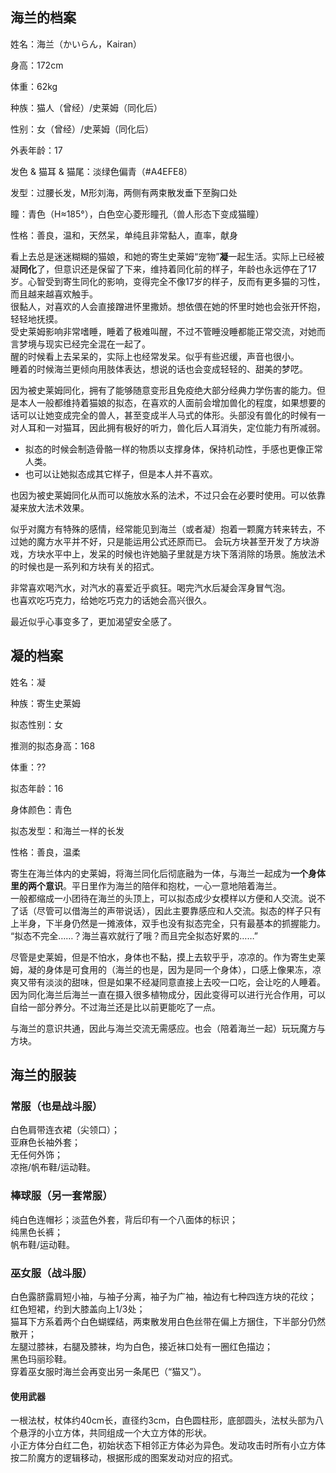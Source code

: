 ## 海兰的档案
姓名：海兰（かいらん，Kairan）

身高：172cm

体重：62kg

种族：猫人（曾经）/史莱姆（同化后）

性别：女（曾经）/史莱姆（同化后）

外表年龄：17

发色 & 猫耳 & 猫尾：淡绿色偏青（#A4EFE8）

发型：过腰长发，M形刘海，两侧有两束散发垂下至胸口处

瞳：青色（H≈185°），白色空心菱形瞳孔（兽人形态下变成猫瞳）

性格：善良，温和，天然呆，单纯且非常黏人，直率，献身

看上去总是迷迷糊糊的猫娘，和她的寄生史莱姆“宠物”**凝**一起生活。实际上已经被凝**同化**了，但意识还是保留了下来，维持着同化前的样子，年龄也永远停在了17岁。心智受到寄生同化的影响，变得完全不像17岁的样子，反而有更多猫的习性，而且越来越喜欢触手。  
很黏人，对喜欢的人会直接蹭进怀里撒娇。想依偎在她的怀里时她也会张开怀抱，轻轻地抚摸。  
受史莱姆影响非常嗜睡，睡着了极难叫醒，不过不管睡没睡都能正常交流，对她而言梦境与现实已经完全混在一起了。  
醒的时候看上去呆呆的，实际上也经常发呆。似乎有些迟缓，声音也很小。  
睡着的时候海兰更倾向用肢体表达，想说的话也会变成轻轻的、甜美的梦呓。

因为被史莱姆同化，拥有了能够随意变形且免疫绝大部分经典力学伤害的能力。但是本人一般都维持着猫娘的拟态，在喜欢的人面前会增加兽化的程度，如果想要的话可以让她变成完全的兽人，甚至变成半人马式的体形。头部没有兽化的时候有一对人耳和一对猫耳，因此拥有极好的听力，兽化后人耳消失，定位能力有所减弱。  
* 拟态的时候会制造骨骼一样的物质以支撑身体，保持机动性，手感也更像正常人类。
* 也可以让她拟态成其它样子，但是本人并不喜欢。  

也因为被史莱姆同化从而可以施放水系的法术，不过只会在必要时使用。可以依靠凝来放大法术效果。  

似乎对魔方有特殊的感情，经常能见到海兰（或者凝）抱着一颗魔方转来转去，不过她的魔方水平并不好，只是能运用公式还原而已。
会玩方块甚至开发了方块游戏，方块水平中上，发呆的时候也许她脑子里就是方块下落消除的场景。施放法术的时候也是一系列和方块有关的招式。

非常喜欢喝汽水，对汽水的喜爱近乎疯狂。喝完汽水后凝会浑身冒气泡。  
也喜欢吃巧克力，给她吃巧克力的话她会高兴很久。

最近似乎心事变多了，更加渴望安全感了。
## 凝的档案
姓名：凝

种族：寄生史莱姆

拟态性别：女

推测的拟态身高：168

体重：??

拟态年龄：16

身体颜色：青色

拟态发型：和海兰一样的长发

性格：善良，温柔

寄生在海兰体内的史莱姆，将海兰同化后彻底融为一体，与海兰一起成为**一个身体里的两个意识**。平日里作为海兰的陪伴和抱枕，一心一意地陪着海兰。  
一般都缩成一小团待在海兰的头顶上，可以拟态成少女模样以方便和人交流。说不了话（尽管可以借海兰的声带说话），因此主要靠感应和人交流。拟态的样子只有上半身，下半身仍然是一摊液体，双手也没有拟态完全，只有最基本的抓握能力。  
“拟态不完全……？海兰喜欢就行了哦？而且完全拟态好累的……”

尽管是史莱姆，但是不怕水，身体也不黏，摸上去软乎乎，凉凉的。作为寄生史莱姆，凝的身体是可食用的（海兰的也是，因为是同一个身体），口感上像果冻，凉爽又带有淡淡的甜味，但是如果不经凝同意直接上去咬一口吃，会让吃的人睡着。  
因为同化海兰后海兰一直在摄入很多植物成分，因此变得可以进行光合作用，可以自给一部分养分。不过海兰还是比以前更能吃了一点。

与海兰的意识共通，因此与海兰交流无需感应。也会（陪着海兰一起）玩玩魔方与方块。
## 海兰的服装
### 常服（也是战斗服）
白色肩带连衣裙（尖领口）；  
亚麻色长袖外套；  
无任何外饰；  
凉拖/帆布鞋/运动鞋。
### 棒球服（另一套常服）
纯白色连帽衫；淡蓝色外套，背后印有一个八面体的标识；  
纯黑色长裤；  
帆布鞋/运动鞋。
### 巫女服（战斗服）
白色露脐露肩短小袖，与袖子分离，袖子为广袖，袖边有七种四连方块的花纹；  
红色短裙，约到大膝盖向上1/3处；  
猫耳下方系着两个白色蝴蝶结，两束散发用白色丝带在偏上方捆住，下半部分仍然散开；  
左腿过膝袜，右腿及膝袜，均为白色，接近袜口处有一圈红色描边；  
黑色玛丽珍鞋。  
穿着巫女服时海兰会再变出另一条尾巴（“猫又”）。
#### 使用武器
一根法杖，杖体约40cm长，直径约3cm，白色圆柱形，底部圆头，法杖头部为八个悬浮的小立方体，共同组成一个大立方体的形状。  
小正方体分白红二色，初始状态下相邻正方体必为异色。发动攻击时所有小立方体按二阶魔方的逻辑移动，根据形成的图案发动对应的招式。  



